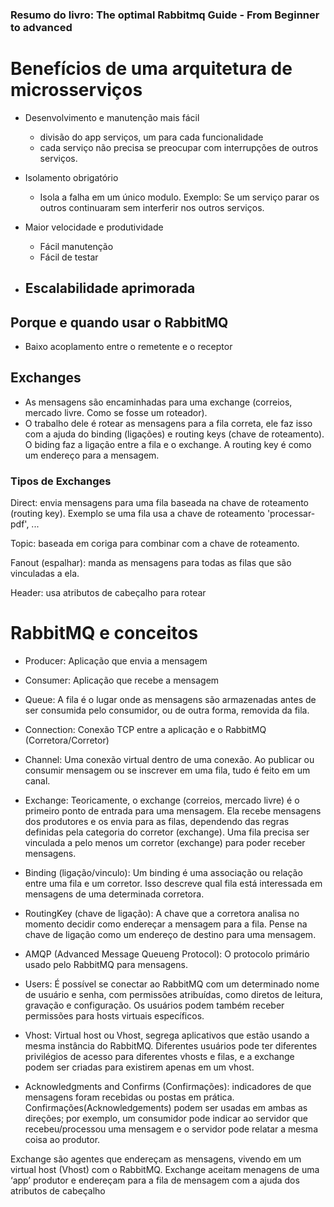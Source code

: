 ### Resumo do livro: The optimal Rabbitmq Guide - From Beginner to advanced

# Benefícios de uma arquitetura de microsserviços

* Desenvolvimento e manutenção mais fácil
	- divisão do app serviços, um para cada funcionalidade
	- cada serviço não precisa se preocupar com interrupções
de outros serviços.



* Isolamento obrigatório
	- Isola a falha em um único modulo. Exemplo: Se um serviço parar os
outros continuaram sem interferir nos outros serviços.
	
* Maior velocidade e produtividade
	- Fácil manutenção 
	- Fácil de testar

* Escalabilidade aprimorada
	- 


## Porque e quando usar o RabbitMQ

- Baixo acoplamento entre o remetente e o receptor

## Exchanges

- As mensagens são encaminhadas para uma exchange (correios, mercado livre. Como se fosse um roteador).
- O trabalho dele é rotear as mensagens para a fila correta, ele faz isso com a ajuda
do binding (ligações) e routing keys (chave de roteamento). 
O biding faz a ligação entre a fila e o exchange. A routing key é como um endereço 
para a mensagem.

### Tipos de Exchanges

Direct: envia mensagens para uma fila baseada na chave de roteamento (routing key). 
Exemplo se uma fila usa a chave de roteamento 'processar-pdf', ...

Topic: baseada em coriga para combinar com a chave de roteamento.

Fanout (espalhar): manda as mensagens para todas as filas que são vinculadas a ela.

Header: usa atributos de cabeçalho para rotear

# RabbitMQ e conceitos 

* Producer: Aplicação que envia a mensagem

* Consumer: Aplicação que recebe a mensagem

* Queue: A fila é o lugar onde as mensagens são armazenadas antes de ser consumida
pelo consumidor, ou de outra forma, removida da fila.
 
* Connection: Conexão TCP entre a aplicação e o RabbitMQ (Corretora/Corretor)

* Channel: Uma conexão virtual dentro de uma conexão. Ao publicar ou 
consumir mensagem ou se inscrever em uma fila, tudo é feito em um canal.

* Exchange: Teoricamente, o exchange (correios, mercado livre) é o primeiro 
ponto de entrada para uma mensagem. Ela recebe mensagens dos produtores e 
os envia para as filas, dependendo das regras definidas pela categoria do corretor (exchange).
Uma fila precisa ser vinculada a pelo menos um corretor (exchange) para poder
receber mensagens.

* Binding (ligação/vinculo): Um binding é uma associação ou relação entre uma fila
e um corretor. Isso descreve qual fila está interessada em mensagens de uma 
determinada corretora.

* RoutingKey (chave de ligação): A chave que a corretora analisa no momento decidir
como endereçar a mensagem para a fila. Pense na chave de ligação como um
endereço de destino para uma mensagem.

* AMQP (Advanced Message Queueng Protocol): O protocolo primário usado pelo 
RabbitMQ para mensagens.

* Users: É possível se conectar ao RabbitMQ com um determinado nome de usuário e senha, 
com permissões atribuídas, como diretos de leitura, gravação e configuração.
Os usuários podem também receber permissões para hosts virtuais específicos.

* Vhost: Virtual host ou Vhost, segrega aplicativos que estão usando a mesma
instância do RabbitMQ. Diferentes usuários pode ter diferentes privilégios de acesso
para diferentes vhosts e filas, e a exchange podem ser criadas para existirem apenas
em um vhost.

* Acknowledgments and Confirms (Confirmações): indicadores de que mensagens
foram recebidas ou postas em prática. Confirmações(Acknowledgements) podem ser
usadas em ambas as direções; por exemplo, um consumidor pode indicar ao servidor que
recebeu/processou uma mensagem e o servidor pode relatar a mesma coisa ao produtor.

Exchange são agentes que endereçam as mensagens, vivendo em um virtual host (Vhost) 
com o RabbitMQ. Exchange aceitam menagens de uma ‘app’ produtor e endereçam para a fila de mensagem com a ajuda dos atributos de cabeçalho
